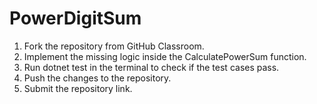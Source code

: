 # PowerDigitSum

1. Fork the repository from GitHub Classroom.
2. Implement the missing logic inside the CalculatePowerSum function.
3. Run dotnet test in the terminal to check if the test cases pass.
4. Push the changes to the repository.
5. Submit the repository link.
